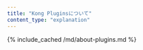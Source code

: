 ```yaml
---
title: "Kong Pluginsについて"
content_type: "explanation"
---
```

{% include_cached /md/about-plugins.md %}


